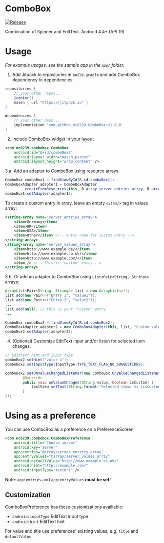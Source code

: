 # ComboBox

[![Release](https://jitpack.io/v/mc0239/ComboBox.svg)](https://jitpack.io/#mc0239/ComboBox)

Combination of Spinner and EditText. Android 4.4+ (API 19)

# Usage
*For example usages, see the sample app in the `app/` folder.*

1. Add Jitpack to repositories in `build.gradle` and add ComboBox dependency to dependencies:
```gradle
repositories {
    // your other repos...
    jcenter()
    maven { url "https://jitpack.io" }
}

dependencies {
    // your other deps...
    implementation 'com.github.mc0239:ComboBox:v1.0.0'
}
```

2. Include ComboBox widget in your layout

```xml
<com.mc0239.combobox.ComboBox
    android:id="@+id/comboBox2"
    android:layout_width="match_parent"
    android:layout_height="wrap_content" />
```

3.a. Add an adapter to ComboBox using resource arrays:

```java
ComboBox comboBox1 = findViewById(R.id.comboBox1);
ComboBoxAdapter adapter1 = ComboBoxAdapter
        .createFromResources(this, R.array.server_entries_array, R.array.server_values_array);
comboBox1.setAdapter(adapter1);
```

To create a custom entry in array, leave an empty `<item/>` tag in values array:

```xml
<string-array name="server_entries_array">
    <item>Germany</item>
    <item>UK</item>
    <item>USA</item>
    <item>Other</item> <!-- entry name for custom entry -->
</string-array>
<string-array name="server_values_array">
    <item>http://www.example.de/</item>
    <item>http://www.example.co.uk/</item>
    <item>http://www.example.com/</item>
    <item /> <!-- this is "custom" entry -->
</string-array>
```

3.b. Or add an adapter to ComboBox using `List<Pair<String, String>>` arrays:

```java
ArrayList<Pair<String, String>> list = new ArrayList<>();
list.add(new Pair<>("Entry 1", "value1"));
list.add(new Pair<>("Entry 2", "value2"));
...
list.add(null); // this is your "custom" entry
...

ComboBox comboBox2 = findViewById(R.id.comboBox2);
ComboBoxAdapter adapter2 = new ComboBoxAdapter(this, list, "Custom value:");
comboBox2.setAdapter(adapter2);
```

4. (Optional) Customize EditText input and/or listen for selected item changes:

```java
// EditText hint and input type
comboBox2.setHint("value x");
comboBox2.setInputType(InputType.TYPE_TEXT_FLAG_NO_SUGGESTIONS);

comboBox2.setOnValueChangedListener(new ComboBox.OnValueChangedListener() {
        @Override
        public void onValueChanged(String value, boolean isCustom) {
            textView.setText(String.format("Selected item: %s [isCustom? %s]", value, isCustom));
        }
});
```

# Using as a preference

You can use ComboBox as a preference on a PreferenceScreen

```xml
<com.mc0239.combobox.ComboBoxPreference
    android:title="Choose server"
    android:key="server"
    app:entries="@array/server_entries_array"
    app:entryValues="@array/server_values_array"
    android:defaultValue="http://www.example.co.uk/"
    android:hint="http://example.com/"
    android:inputType="textUri" />
```

Note: `app:entries` and `app:entryValues` **must be set!**

## Customization

ComboBoxPreference has these customizations availiable: 

 * `android:inputType` EditText input type
 * `android:hint` EditText hint

For value and title use preferences' existing values, e.g. `title` and `defaultValue`.
